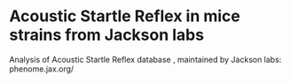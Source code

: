 # Acoustic Startle Reflex in mice strains from Jackson labs

Analysis of Acoustic Startle Reflex database , maintained by Jackson labs: phenome.jax.org/

